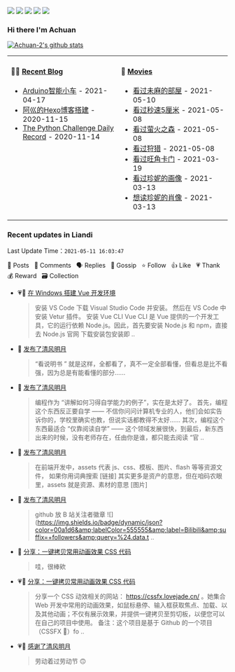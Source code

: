 
<a title="Hits" target="_blank" href="https://github.com/Achuan-2/Achuan-2"><img src="https://hits.b3log.org/Achuan-2/Achuan-2.svg"></a>
[![](https://img.shields.io/badge/dynamic/json?label=GitHub&suffix=%20followers&query=%24.data.totalSubs&url=https%3A%2F%2Fapi.spencerwoo.com%2Fsubstats%2F%3Fsource%3Dgithub%26queryKey%3DAchuan-2&labelColor=282c34&color=181717&logo=github&longCache=true)](https://github.com/Achuan-2)
[![](https://img.shields.io/badge/dynamic/json?labelColor=e71f19&color=040000&label=Weibo&suffix=%20followers&query=%24.data.totalSubs&url=https%3A%2F%2Fapi.spencerwoo.com%2Fsubstats%2F%3Fsource%3Dweibo%26queryKey%3D2139813304&logo=sina-weibo&longCache=true)](https://weibo.com/2139813304/profile)
[![](https://img.shields.io/badge/dynamic/json?color=0e9ece&labelColor=131010&label=Zhihu&suffix=%20followers&query=%24.data.totalSubs&url=https%3A%2F%2Fapi.spencerwoo.com%2Fsubstats%2F%3Fsource%3Dzhihu%26queryKey%3Dachuan-2&logo=zhihu&longCache=true)](https://www.zhihu.com/people/achuan-2)
[![](https://img.shields.io/badge/dynamic/json?color=00a1d6&labelColor=555555&label=Bilibili&suffix=%20followers&query=%24.data.totalSubs&url=https%3A%2F%2Fapi.spencerwoo.com%2Fsubstats%2F%3Fsource%3Dbilibili%26queryKey%3D349243695&logo=bilibili&longCache=true)](https://space.bilibili.com/349243695)

### Hi there I'm Achuan
[![Achuan-2's github stats](https://github-readme-stats.vercel.app/api?username=Achuan-2&show_icons=true)](https://github.com/anuraghazra/github-readme-stats)  
<table>
<tbody>
   <tr>
       <td  valign="top" width="50%">
          
#### 🤹‍♀️ [Recent Blog](https://achuan-2.top/)
<!-- START_SECTION:blog -->
* <a href='https://achuan-2.top/posts/17b5.html' target='_blank'>Arduino智能小车</a> - 2021-04-17
* <a href='https://achuan-2.top/posts/a881.html' target='_blank'>阿巛的Hexo博客搭建</a> - 2020-11-15
* <a href='https://achuan-2.top/posts/c134.html' target='_blank'>The Python Challenge Daily Record</a> - 2020-11-14
<!-- END_SECTION:blog -->
</td>
       <td  valign="top" width="50%">

#### 🎥 <a href="https://www.douban.com/people/sjx270992395/" target="_blank">Movies</a>

<!-- START_SECTION:douban -->
* <a href='http://movie.douban.com/subject/1395091/' target='_blank'>看过未麻的部屋</a> - 2021-05-10
* <a href='http://movie.douban.com/subject/2043546/' target='_blank'>看过秒速5厘米</a> - 2021-05-08
* <a href='http://movie.douban.com/subject/5989818/' target='_blank'>看过萤火之森</a> - 2021-05-08
* <a href='http://movie.douban.com/subject/6985810/' target='_blank'>看过狩猎</a> - 2021-05-08
* <a href='http://movie.douban.com/subject/1304624/' target='_blank'>看过旺角卡门</a> - 2021-03-19
* <a href='http://movie.douban.com/subject/1292509/' target='_blank'>看过珍妮的画像</a> - 2021-03-13
* <a href='https://book.douban.com/subject/1920037/' target='_blank'>想读珍妮的肖像</a> - 2021-03-13
<!-- END_SECTION:douban -->
</td>
        </tr>
</tbody>
</table>


<!--events start -->

### Recent updates in Liandi 

 Last Update Time：`2021-05-11 16:03:47`

📝 Posts &nbsp; 💬 Comments &nbsp; 🗣 Replies &nbsp; 🌙 Gossip &nbsp; ⭐️ Follow &nbsp; 👍 Like &nbsp; 💗 Thank &nbsp; 💰 Reward &nbsp; 🗃 Collection

* 💗📝 [在 Windows 搭建 Vue 开发环境](https://ld246.com/article/1620629464271)

  > 安装 VS Code 下载 Visual Studio Code 并安装。 然后在 VS Code 中安装 Vetur 插件。 安装 Vue CLI Vue CLI 是 Vue 提供的一个开发工具，它的运行依赖 Node.js。因此，首先要安装 Node.js 和 npm，直接去 Node.js 官网 下载安装包安装即 ..
* 🌙 [发布了清风明月](https://ld246.com/member/Achuan-2/breezemoons/1620664202613)

  > “看说明书 ” 就是这样，全都看了，真不一定全部看懂，但看总是比不看强，因为总是有能看懂的部分……
* 🌙 [发布了清风明月](https://ld246.com/member/Achuan-2/breezemoons/1620575283148)

  > 编程作为 “讲解如何习得自学能力的例子”，实在是太好了。 首先，编程这个东西反正要自学 —— 不信你问问计算机专业的人，他们会如实告诉你的，学校里确实也教，但说实话都教得不太好…… 其次，编程这个东西最适合 “仅靠阅读自学” —— 这个领域发展很快，到最后，新东西出来的时候，没有老师存在，任由你是谁，都只能去阅读 “官 ..
* 🌙 [发布了清风明月](https://ld246.com/member/Achuan-2/breezemoons/1620574129084)

  > 在前端开发中，assets 代表 js、css、模板、图片、flash 等等资源文件， 如果你用词典搜索 [链接] 其实更多是资产的意思，但在咱码农眼里，assets 就是资源、素材的意思 [图片]
* 🌙 [发布了清风明月](https://ld246.com/member/Achuan-2/breezemoons/1620479026505)

  > github 放 B 站关注者徽章 ![](https://img.shields.io/badge/dynamic/json?color=00a1d6&amp;labelColor=555555&amp;label=Bilibili&amp;suffix=+followers&amp;query=%24.data.t ..
* 💬 [分享：一键拷贝常用动画效果 CSS 代码](https://ld246.com/article/1600102389095/comment/1620382202961#comments)

  > 哇，很棒欸
* 💗📝 [分享：一键拷贝常用动画效果 CSS 代码](https://ld246.com/article/1600102389095)

  > 分享一个 CSS 动效相关的网站： https://cssfx.lovejade.cn/ 。她集合 Web 开发中常用的动画效果，如鼠标悬停、输入框获取焦点、加载、以及其他动画；不仅有展示效果，并提供一键拷贝至剪切板，以便您可以在自己的项目中使用。 备注：这个项目是基于 Github 的一个项目（CSSFX 🎉）fo ..
* 💗🌙 [感谢了清风明月](https://ld246.com/member/88250/breezemoons/1619799388768)

  > 劳动着过劳动节 🙃


<!--events end -->
